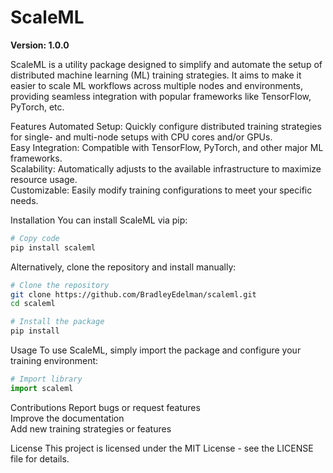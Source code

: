 # ScaleML
**Version: 1.0.0** 

ScaleML is a utility package designed to simplify and automate the setup of distributed machine learning (ML) training strategies. It aims to make it easier to scale ML workflows across multiple nodes and environments, providing seamless integration with popular frameworks like TensorFlow, PyTorch, etc.

Features
Automated Setup: Quickly configure distributed training strategies for single- and multi-node setups with CPU cores and/or GPUs. <br />
Easy Integration: Compatible with TensorFlow, PyTorch, and other major ML frameworks. <br />
Scalability: Automatically adjusts to the available infrastructure to maximize resource usage. <br />
Customizable: Easily modify training configurations to meet your specific needs. <br />

Installation
You can install ScaleML via pip:

```bash
# Copy code
pip install scaleml
```

Alternatively, clone the repository and install manually:
```bash
# Clone the repository
git clone https://github.com/BradleyEdelman/scaleml.git
cd scaleml

# Install the package
pip install
```

Usage
To use ScaleML, simply import the package and configure your training environment:

```python
# Import library
import scaleml
```

Contributions
Report bugs or request features <br />
Improve the documentation <br />
Add new training strategies or features <br />

License
This project is licensed under the MIT License - see the LICENSE file for details.
